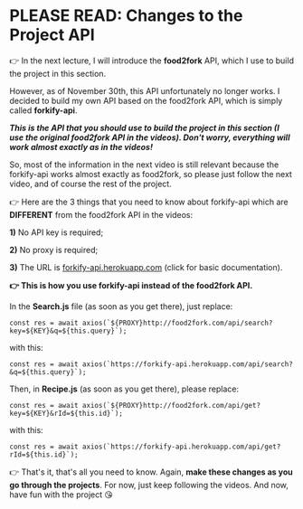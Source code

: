 # PLEASE READ: Changes to the Project API

👉 In the next lecture, I will introduce the **food2fork** API, which I use to build the project in this section.

However, as of November 30th, this API unfortunately no longer works. I decided to build my own API based on the food2fork API, which is simply called **forkify-api**.

**_This is the API that you should use to build the project in this section (I use the original food2fork API in the videos). Don't worry, everything will work almost exactly as in the videos!_**

So, most of the information in the next video is still relevant because the forkify-api works almost exactly as food2fork, so please just follow the next video, and of course the rest of the project.

👉 Here are the 3 things that you need to know about forkify-api which are **DIFFERENT** from the food2fork API in the videos:

**1)** No API key is required;

**2)** No proxy is required;

**3)** The URL is [forkify-api.herokuapp.com](https://forkify-api.herokuapp.com) (click for basic documentation).

**👉 This is how you use forkify-api instead of the food2fork API.**

In the **Search.js** file (as soon as you get there), just replace:

`` const res = await axios(`${PROXY}http://food2fork.com/api/search?key=${KEY}&q=${this.query}`); ``

with this:

`` const res = await axios(`https://forkify-api.herokuapp.com/api/search?&q=${this.query}`); ``

Then, in **Recipe.js** (as soon as you get there), please replace:

`` const res = await axios(`${PROXY}http://food2fork.com/api/get?key=${KEY}&rId=${this.id}`); ``

with this:

`` const res = await axios(`https://forkify-api.herokuapp.com/api/get?rId=${this.id}`); ``

👉 That's it, that's all you need to know. Again, **make these changes as you go through the projects**. For now, just keep following the videos. And now, have fun with the project 😘
